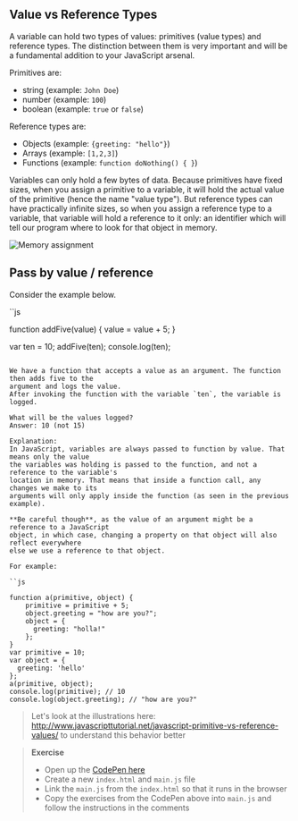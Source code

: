 ## Value vs Reference Types

A variable can hold two types of values: primitives (value types) and reference types.
The distinction between them is very important and will be a fundamental addition
to your JavaScript arsenal.

Primitives are:
 - string (example: `John Doe`)
 - number (example: `100`)
 - boolean (example: `true` or `false`)


Reference types are:
- Objects (example: `{greeting: "hello"}`)
- Arrays (example: `[1,2,3]`)
- Functions (example: `function doNothing() { }`)

Variables can only hold a few bytes of data.
Because primitives have fixed sizes, when you assign a primitive to a variable,
it will hold the actual value of the primitive (hence the name "value type").
But reference types can have practically infinite sizes, so when you assign a reference type
to a variable, that variable will hold a reference to it only: an identifier which will tell our program
where to look for that object in memory.

![Memory assignment](assets/stack_heap.png)

## Pass by value / reference

Consider the example below.

``js

function addFive(value) {
    value = value + 5;
}

var ten = 10;
addFive(ten);
console.log(ten);

```

We have a function that accepts a value as an argument. The function then adds five to the
argument and logs the value.
After invoking the function with the variable `ten`, the variable is logged.

What will be the values logged?
Answer: 10 (not 15)

Explanation:
In JavaScript, variables are always passed to function by value. That means only the value
the variables was holding is passed to the function, and not a reference to the variable's
location in memory. That means that inside a function call, any changes we make to its
arguments will only apply inside the function (as seen in the previous example).

**Be careful though**, as the value of an argument might be a reference to a JavaScript
object, in which case, changing a property on that object will also reflect everywhere
else we use a reference to that object.

For example:

``js

function a(primitive, object) {
    primitive = primitive + 5;
    object.greeting = "how are you?";
    object = {
      greeting: "holla!"
    };
}
var primitive = 10;
var object = {
  greeting: 'hello'
};
a(primitive, object);
console.log(primitive); // 10
console.log(object.greeting); // "how are you?"
```

> Let's look at the illustrations here: http://www.javascripttutorial.net/javascript-primitive-vs-reference-values/ to understand this behavior better

> **Exercise**
> - Open up the [CodePen here](https://codepen.io/rarmatei/pen/EXraWG?editors=0012)
> - Create a new `index.html` and `main.js` file
> - Link the `main.js` from the `index.html` so that it runs in the browser
> - Copy the exercises from the CodePen above into `main.js` and follow the instructions in the comments
